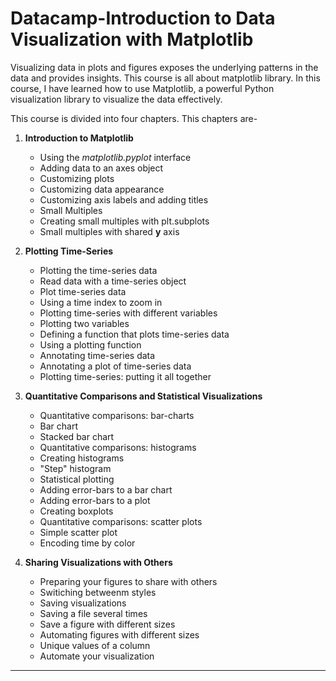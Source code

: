 # Datacamp-Introduction to Data Visualization with Matplotlib
 Visualizing data in plots and figures exposes the underlying patterns in the data and provides insights. This course is all about matplotlib library.  In this course, I have learned how to use Matplotlib, a powerful Python visualization library to visualize the data effectively.


This course is divided into four chapters. This chapters are-

1. **Introduction to Matplotlib**
    - Using the _matplotlib.pyplot_ interface
    - Adding data to an axes object
    - Customizing plots
    - Customizing data appearance
    - Customizing axis labels and adding titles
    - Small Multiples
    - Creating small multiples with plt.subplots
    - Small multiples with shared **y** axis

2. **Plotting Time-Series**
    - Plotting the time-series data
    - Read data with a time-series object
    - Plot time-series data
    - Using a time index to zoom in
    - Plotting time-series with different variables
    - Plotting two variables
    - Defining a function that plots time-series data
    - Using a plotting function
    - Annotating time-series data
    - Annotating a plot of time-series data
    - Plotting time-series: putting it all together

3. **Quantitative Comparisons and Statistical Visualizations**
    - Quantitative comparisons: bar-charts
    - Bar chart
    - Stacked bar chart
    - Quantitative comparisons: histograms
    - Creating histograms
    - "Step" histogram
    - Statistical plotting
    - Adding error-bars to a bar chart
    - Adding error-bars to a plot
    - Creating boxplots
    - Quantitative comparisons: scatter plots
    - Simple scatter plot
    - Encoding time by color

4. **Sharing Visualizations with Others**
    - Preparing your figures to share with others
    - Switiching betweenm styles
    - Saving visualizations
    - Saving a file several times
    - Save a figure with different sizes
    - Automating figures with different sizes
    - Unique values of a column
    - Automate your visualization

---